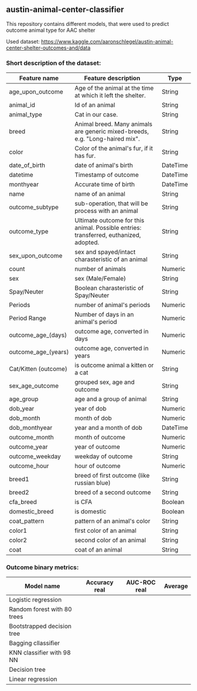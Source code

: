 ## austin-animal-center-classifier
This repository contains different models, that were used to predict outcome animal type for AAC shelter 

Used dataset: https://www.kaggle.com/aaronschlegel/austin-animal-center-shelter-outcomes-and/data

### Short description of the dataset:

| Feature name         |  Feature description                                  |  Type   |
|----------------------|-------------------------------------------------------|---------|
| age_upon_outcome     | Age of the animal at the time at which it left the shelter. | String |
| animal_id            | Id of an animal | String |
| animal_type          | Cat in our case. | String |
| breed                | Animal breed. Many animals are generic mixed-breeds, e.g. "Long-haired mix". | String |
| color                | Color of the animal's fur, if it has fur. | String |
| date_of_birth        | date of animal's birth  | DateTime |
| datetime             | Timestamp of outcome | DateTime |
| monthyear            | Accurate time of birth | DateTime |
| name                 | name of an animal | String |
| outcome_subtype      | sub-operation, that will be process with an animal | String |
| outcome_type         | Ultimate outcome for this animal. Possible entries: transferred, euthanized, adopted. | String |
| sex_upon_outcome     | sex and spayed/intact charasteristic of an animal | String |
| count                | number of animals | Numeric |
| sex                  | sex (Male/Female) | String |
| Spay/Neuter          | Boolean charasteristic of Spay/Neuter | String |
| Periods              | number of animal's periods | Numeric |
| Period Range         | Number of days in an animal's period | Numeric |
| outcome_age_(days)   | outcome age, converted in days | Numeric |
| outcome_age_(years)  | outcome age, converted in years | Numeric |
| Cat/Kitten (outcome) | is outcome animal a kitten or a cat | String |
| sex_age_outcome      | grouped sex, age and outcome | String |
| age_group            | age and a group of animal | String |
| dob_year             | year of dob | Numeric |
| dob_month            | month of dob | Numeric |
| dob_monthyear        | year and a month of dob | DateTime |
| outcome_month        | month of outcome | Numeric |
| outcome_year         | year of outcome | Numeric |
| outcome_weekday      | weekday of outcome | String |
| outcome_hour         | hour of outcome  | Numeric |
| breed1               | breed of first outcome (like russian blue) | String |
| breed2               | breed of a second outcome | String |
| cfa_breed            | is CFA | Boolean |
| domestic_breed       | is domestic | Boolean |
| coat_pattern         | pattern of an animal's color | String |
| color1               | first color of an animal | String |
| color2               | second color of an animal | String |
| coat                 | coat of an animal | String |



### Outcome binary metrics:

| Model name                  | Accuracy real | AUC-ROC real | Average |
|-----------------------------|---------------|--------------|---------|
| Logistic regression         |        |       |  |
| Random forest with 80 trees |        |       |  |
| Bootstrapped decision tree  |        |       |  |
| Bagging cllassifier         |        |       |  |
| KNN classifier with 98 NN   |        |       |  |
| Decision tree               |        |       |  |
| Linear regression           |        |       |  |
